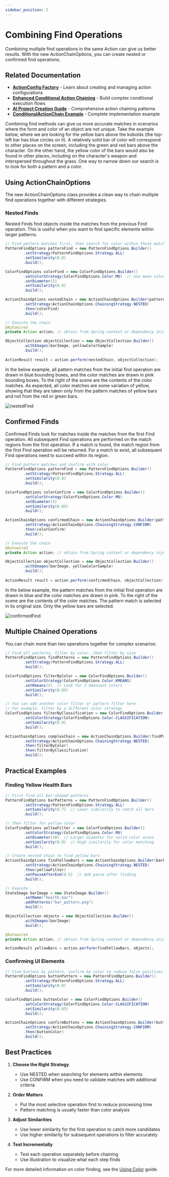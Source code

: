 ```yaml
---
sidebar_position: 2
---
```


# Combining Find Operations

Combining multiple find operations in the same Action can give us better results.
With the new ActionChainOptions, you can create nested or confirmed find operations.

## Related Documentation

- **[ActionConfig Factory](../action-config-factory.md)** - Learn about creating and managing action configurations
- **[Enhanced Conditional Action Chaining](/docs/getting-started/ai-brobot-project-creation#conditionalactionchain-pattern)** - Build complex conditional execution flows
- **[AI Project Creation Guide](/docs/getting-started/ai-brobot-project-creation)** - Comprehensive action chaining patterns
- **[ConditionalActionChain Example](https://github.com/jspinak/brobot/tree/main/examples/03-core-library/action-config/conditional-chains-examples)** - Complete implementation example

Combining find methods can give us more accurate matches in scenarios where the 
form and color of an object are not unique. Take the example below, where we are looking
for the yellow bars above the kobolds (the top-left bar has blue circles on it). 
A relatively solid bar of color will correspond to other places on the screen, including 
the green and red bars above the character. On the other hand, the yellow color of 
the bars would also be found in other places, including on the character's weapon and
interspersed throughout the grass. One way to narrow down our search is to look for 
both a pattern and a color.  

## Using ActionChainOptions

The new ActionChainOptions class provides a clean way to chain multiple find operations together with different strategies.

### Nested Finds

Nested Finds find objects inside the matches from the previous Find operation. This is useful when you want to find specific elements within larger patterns.

```java
// Find pattern matches first, then search for color within those matches
PatternFindOptions patternFind = new PatternFindOptions.Builder()
        .setStrategy(PatternFindOptions.Strategy.ALL)
        .setSimilarity(0.8)
        .build();

ColorFindOptions colorFind = new ColorFindOptions.Builder()
        .setColorStrategy(ColorFindOptions.Color.MU)  // Use mean color statistics
        .setDiameter(5)
        .setSimilarity(0.9)
        .build();

ActionChainOptions nestedChain = new ActionChainOptions.Builder(patternFind)
        .setStrategy(ActionChainOptions.ChainingStrategy.NESTED)
        .then(colorFind)
        .build();

// Execute the chain
@Autowired
private Action action; // obtain from Spring context or dependency injection

ObjectCollection objectCollection = new ObjectCollection.Builder()
        .withImages(barImage, yellowColorSample)
        .build();
        
ActionResult result = action.perform(nestedChain, objectCollection);
```

In the below example, all pattern matches from the initial find operation are drawn in 
blue bounding boxes, and the color matches are drawn in pink bounding boxes. To the 
right of the scene are the contents of the color matches. As expected, all color matches 
are some variation of yellow, showing that they are taken only from the pattern matches of
yellow bars and not from the red or green bars.  

![nestedFind](/img/color/nestedFind.png)  

## Confirmed Finds

Confirmed Finds look for matches inside the matches from the first Find operation. 
All subsequent Find operations are performed on the match regions from the first operation.
If a match is found, the match region from the first Find operation will be returned. 
For a match to exist, all subsequent Find operations need to succeed within its region. 

```java
// Find pattern matches and confirm with color
PatternFindOptions patternFind = new PatternFindOptions.Builder()
        .setStrategy(PatternFindOptions.Strategy.ALL)
        .setSimilarity(0.8)
        .build();

ColorFindOptions colorConfirm = new ColorFindOptions.Builder()
        .setColorStrategy(ColorFindOptions.Color.MU)
        .setDiameter(5)
        .setSimilarity(0.85)
        .build();

ActionChainOptions confirmedChain = new ActionChainOptions.Builder(patternFind)
        .setStrategy(ActionChainOptions.ChainingStrategy.CONFIRM)
        .then(colorConfirm)
        .build();

// Execute the chain
@Autowired
private Action action; // obtain from Spring context or dependency injection

ObjectCollection objectCollection = new ObjectCollection.Builder()
        .withImages(barImage, yellowColorSample)
        .build();
        
ActionResult result = action.perform(confirmedChain, objectCollection);
```

In the below example, the pattern matches from the initial find operation are drawn in
blue and the color matches are drawn in pink. To the right of the scene are the contents of the 
color matches. The pattern match is selected in its original size. Only the yellow bars are selected.  

![confirmedFind](/img/color/confirmedFind.png)  

## Multiple Chained Operations

You can chain more than two operations together for complex scenarios:

```java
// Find all patterns, filter by color, then filter by size
PatternFindOptions findPatterns = new PatternFindOptions.Builder()
        .setStrategy(PatternFindOptions.Strategy.ALL)
        .build();

ColorFindOptions filterByColor = new ColorFindOptions.Builder()
        .setColorStrategy(ColorFindOptions.Color.KMEANS)
        .setKmeans(2)  // Look for 2 dominant colors
        .setSimilarity(0.85)
        .build();

// You can add another color filter or pattern filter here
// For example, filter by a different color strategy
ColorFindOptions filterByClassification = new ColorFindOptions.Builder()
        .setColorStrategy(ColorFindOptions.Color.CLASSIFICATION)
        .setSimilarity(0.9)
        .build();

ActionChainOptions complexChain = new ActionChainOptions.Builder(findPatterns)
        .setStrategy(ActionChainOptions.ChainingStrategy.NESTED)
        .then(filterByColor)
        .then(filterByClassification)
        .build();
```

## Practical Examples

### Finding Yellow Health Bars

```java
// First find all bar-shaped patterns
PatternFindOptions barPatterns = new PatternFindOptions.Builder()
        .setStrategy(PatternFindOptions.Strategy.ALL)
        .setSimilarity(0.7)  // Lower similarity to catch all bars
        .build();

// Then filter for yellow color
ColorFindOptions yellowFilter = new ColorFindOptions.Builder()
        .setColorStrategy(ColorFindOptions.Color.MU)
        .setDiameter(10)  // Larger diameter for solid color areas
        .setSimilarity(0.9)  // High similarity for color matching
        .build();

// Create nested chain to find yellow bars
ActionChainOptions findYellowBars = new ActionChainOptions.Builder(barPatterns)
        .setStrategy(ActionChainOptions.ChainingStrategy.NESTED)
        .then(yellowFilter)
        .setPauseAfterEnd(0.5)  // Add pause after finding
        .build();

// Execute
StateImage barImage = new StateImage.Builder()
        .setName("health_bar")
        .addPatterns("bar_pattern.png")
        .build();

ObjectCollection objects = new ObjectCollection.Builder()
        .withImages(barImage)
        .build();

@Autowired
private Action action; // obtain from Spring context or dependency injection

ActionResult yellowBars = action.perform(findYellowBars, objects);
```

### Confirming UI Elements

```java
// Find buttons by pattern, confirm by color to reduce false positives
PatternFindOptions buttonPattern = new PatternFindOptions.Builder()
        .setStrategy(PatternFindOptions.Strategy.ALL)
        .setSimilarity(0.8)
        .build();

ColorFindOptions buttonColor = new ColorFindOptions.Builder()
        .setColorStrategy(ColorFindOptions.Color.CLASSIFICATION)
        .setSimilarity(0.85)
        .build();

ActionChainOptions confirmButtons = new ActionChainOptions.Builder(buttonPattern)
        .setStrategy(ActionChainOptions.ChainingStrategy.CONFIRM)
        .then(buttonColor)
        .build();
```

## Best Practices

1. **Choose the Right Strategy**
   - Use NESTED when searching for elements within elements
   - Use CONFIRM when you need to validate matches with additional criteria

2. **Order Matters**
   - Put the most selective operation first to reduce processing time
   - Pattern matching is usually faster than color analysis

3. **Adjust Similarities**
   - Use lower similarity for the first operation to catch more candidates
   - Use higher similarity for subsequent operations to filter accurately

4. **Test Incrementally**
   - Test each operation separately before chaining
   - Use illustration to visualize what each step finds

For more detailed information on color finding, see the [Using Color](using-color.md) guide.